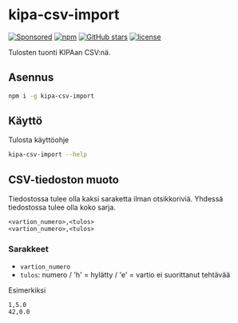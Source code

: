 # kipa-csv-import

[![Sponsored](https://img.shields.io/badge/chilicorn-sponsored-brightgreen.svg?logo=data%3Aimage%2Fpng%3Bbase64%2CiVBORw0KGgoAAAANSUhEUgAAAA4AAAAPCAMAAADjyg5GAAABqlBMVEUAAAAzmTM3pEn%2FSTGhVSY4ZD43STdOXk5lSGAyhz41iz8xkz2HUCWFFhTFFRUzZDvbIB00Zzoyfj9zlHY0ZzmMfY0ydT0zjj92l3qjeR3dNSkoZp4ykEAzjT8ylUBlgj0yiT0ymECkwKjWqAyjuqcghpUykD%2BUQCKoQyAHb%2BgylkAyl0EynkEzmkA0mUA3mj86oUg7oUo8n0k%2FS%2Bw%2Fo0xBnE5BpU9Br0ZKo1ZLmFZOjEhesGljuzllqW50tH14aS14qm17mX9%2Bx4GAgUCEx02JySqOvpSXvI%2BYvp2orqmpzeGrQh%2Bsr6yssa2ttK6v0bKxMBy01bm4zLu5yry7yb29x77BzMPCxsLEzMXFxsXGx8fI3PLJ08vKysrKy8rL2s3MzczOH8LR0dHW19bX19fZ2dna2trc3Nzd3d3d3t3f39%2FgtZTg4ODi4uLj4%2BPlGxLl5eXm5ubnRzPn5%2Bfo6Ojp6enqfmzq6urr6%2Bvt7e3t7u3uDwvugwbu7u7v6Obv8fDz8%2FP09PT2igP29vb4%2BPj6y376%2Bu%2F7%2Bfv9%2Ff39%2Fv3%2BkAH%2FAwf%2FtwD%2F9wCyh1KfAAAAKXRSTlMABQ4VGykqLjVCTVNgdXuHj5Kaq62vt77ExNPX2%2Bju8vX6%2Bvr7%2FP7%2B%2FiiUMfUAAADTSURBVAjXBcFRTsIwHAfgX%2FtvOyjdYDUsRkFjTIwkPvjiOTyX9%2FAIJt7BF570BopEdHOOstHS%2BX0s439RGwnfuB5gSFOZAgDqjQOBivtGkCc7j%2B2e8XNzefWSu%2BsZUD1QfoTq0y6mZsUSvIkRoGYnHu6Yc63pDCjiSNE2kYLdCUAWVmK4zsxzO%2BQQFxNs5b479NHXopkbWX9U3PAwWAVSY%2FpZf1udQ7rfUpQ1CzurDPpwo16Ff2cMWjuFHX9qCV0Y0Ok4Jvh63IABUNnktl%2B6sgP%2BARIxSrT%2FMhLlAAAAAElFTkSuQmCC)](http://spiceprogram.org/oss-sponsorship)
[![npm](https://img.shields.io/npm/v/kipa-csv-import.svg)](https://www.npmjs.com/package/kipa-csv-import)
[![GitHub stars](https://img.shields.io/github/stars/vaaralav/kipa-csv-import.svg?style=social&label=Stars)](https://github.com/vaaralav/kipa-csv-import)
[![license](https://img.shields.io/github/license/vaaralav/kipa-csv-import.svg)](LICENSE)






Tulosten tuonti KIPAan CSV:nä.

## Asennus

```sh
npm i -g kipa-csv-import
```

## Käyttö

Tulosta käyttöohje

```sh
kipa-csv-import --help
```

## CSV-tiedoston muoto

Tiedostossa tulee olla kaksi saraketta ilman otsikkoriviä. Yhdessä tiedostossa tulee olla koko sarja.

```csv
<vartion_numero>,<tulos>
<vartion_numero>,<tulos>
```

### Sarakkeet

* `vartion_numero`
* `tulos`: numero / 'h' = hylätty / 'e' = vartio ei suorittanut tehtävää

Esimerkiksi

```CSV
1,5.0
42,0.0
```
